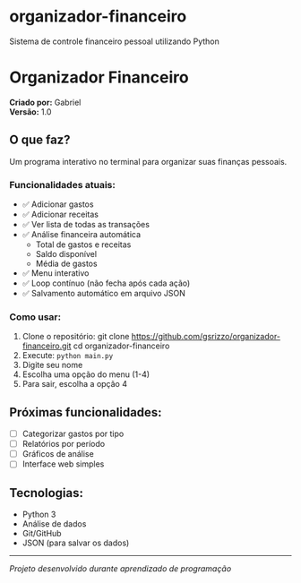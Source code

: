 # organizador-financeiro
Sistema de controle financeiro pessoal utilizando Python

# Organizador Financeiro

**Criado por:** Gabriel  
**Versão:** 1.0

##  O que faz?

Um programa interativo no terminal para organizar suas finanças pessoais.

### Funcionalidades atuais:
- ✅ Adicionar gastos
- ✅ Adicionar receitas  
- ✅ Ver lista de todas as transações
- ✅ Análise financeira automática 
    - Total de gastos e receitas
    - Saldo disponível
    - Média de gastos 
- ✅ Menu interativo
- ✅ Loop contínuo (não fecha após cada ação)
- ✅ Salvamento automático em arquivo JSON

### Como usar:

1. Clone o repositório:
    git clone https://github.com/gsrizzo/organizador-financeiro.git
    cd organizador-financeiro
2. Execute: `python main.py`
3. Digite seu nome
4. Escolha uma opção do menu (1-4)
5. Para sair, escolha a opção 4

##  Próximas funcionalidades:
- [ ] Categorizar gastos por tipo
- [ ] Relatórios por período
- [ ] Gráficos de análise
- [ ] Interface web simples

##  Tecnologias:
- Python 3
- Análise de dados
- Git/GitHub
- JSON (para salvar os dados)

---
*Projeto desenvolvido durante aprendizado de programação*